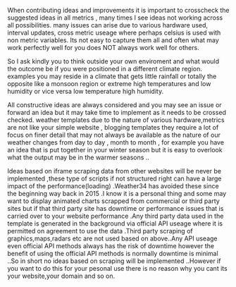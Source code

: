 When contributing ideas and improvements it is important to crosscheck the suggested ideas in all metrics , many times I see ideas
not working across all possibilities. many issues can arise due to various hardware used, interval updates, cross metric useage where
perhaps celsius is used with non metric variables. Its not easy to capture them all and often what may work perfectly well for you
does NOT always work well for others.

So I ask kindly you to think outside your own enviroment and what would the outcome be if you
were positioned in a different climate region. examples you may reside in a climate that gets little rainfall or totally the opposite like a monsoon region or extreme high temperatures and low humidity or vice versa low temperature high humidity.

All constructive ideas are always considered and you may see an issue or forward an idea but it may take time to implement as it needs to be crossed checked. weather templates due to the nature of various hardware,metrics are not like your simple website , blogging templates they require a lot of focus on finer detail that may not always be available as the nature of our weather changes from day to day , month to month , for example you have an idea that is put together in your winter season but it is easy to overlook what the output may be in the warmer seasons ..

Ideas based on iframe scraping data from other websites will be never be implemented ,these type of scripts if not structured right can have a large impact of the performance(loading) .Weather34 has avoided these since the beginning way back in 2015 .I know it is a personal thing and some may want to display animated charts scrapped from commercial or third party sites but if that third party site has downtime or performance issues that is carried over to your website performance .Any third party data used in the template is generated in the background via official API useage where it is permitted on agreement to use the
data .Third party scraping of graphics,maps,radars etc are not used based on above..Any API useage even official API methods always has the risk of downtime however the benefit of using the official API methods is normally downtime is minimal ..So in short no ideas based on scraping will be implemented ..However if you want to do this for your pesonal use there is no reason why you cant its your website,your domain and so on.



